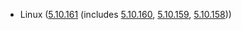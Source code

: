 - Linux ([5.10.161](https://lwn.net/Articles/918330) (includes [5.10.160](https://lwn.net/Articles/918207), [5.10.159](https://lwn.net/Articles/917899), [5.10.158](https://lwn.net/Articles/917402)))

